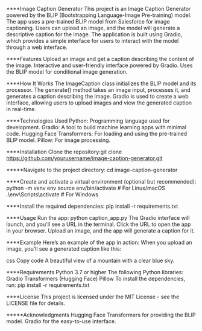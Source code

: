 ****Image Caption Generator
This project is an Image Caption Generator powered by the BLIP (Bootstrapping Language-Image Pre-training) model. The app uses a pre-trained BLIP model from Salesforce for image captioning. Users can upload an image, and the model will generate a descriptive caption for the image.
The application is built using Gradio, which provides a simple interface for users to interact with the model through a web interface.


****Features
Upload an image and get a caption describing the content of the image.
Interactive and user-friendly interface powered by Gradio.
Uses the BLIP model for conditional image generation.


****How It Works
The ImageCaption class initializes the BLIP model and its processor. The generate() method takes an image input, processes it, and generates a caption describing the image.
Gradio is used to create a web interface, allowing users to upload images and view the generated caption in real-time.

****Technologies Used
Python: Programming language used for development.
Gradio: A tool to build machine learning apps with minimal code.
Hugging Face Transformers: For loading and using the pre-trained BLIP model.
Pillow: For image processing.



****Installation
Clone the repository:git clone https://github.com/yourusername/image-caption-generator.git


*****Navigate to the project directory:
cd image-caption-generator

****Create and activate a virtual environment (optional but recommended):
python -m venv env
source env/bin/activate  # For Linux/macOS
.\env\Scripts\activate  # For Windows


****Install the required dependencies:
pip install -r requirements.txt



****Usage
Run the app:
python caption_app.py
The Gradio interface will launch, and you'll see a URL in the terminal. Click the URL to open the app in your browser.
Upload an image, and the app will generate a caption for it.



****Example
Here’s an example of the app in action:
When you upload an image, you’ll see a generated caption like this:

css
Copy code
A beautiful view of a mountain with a clear blue sky.


****Requirements
Python 3.7 or higher
The following Python libraries:
Gradio
Transformers (Hugging Face)
Pillow
To install the dependencies, run:
pip install -r requirements.txt


****License
This project is licensed under the MIT License - see the LICENSE file for details.


*****Acknowledgments
Hugging Face Transformers for providing the BLIP model.
Gradio for the easy-to-use interface.
